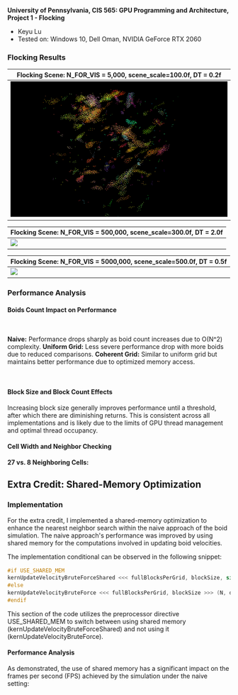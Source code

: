 **University of Pennsylvania, CIS 565: GPU Programming and Architecture,
Project 1 - Flocking**

* Keyu Lu
* Tested on: Windows 10, Dell Oman, NVIDIA GeForce RTX 2060


### Flocking Results
| Flocking Scene: N_FOR_VIS = 5,000, scene_scale=100.0f, DT = 0.2f | 
|---------------|
| ![](https://github.com/uluyek/Project1-CUDA-Flocking/blob/main/flocking%20demo.gif) | 

| Flocking Scene: N_FOR_VIS = 500,000, scene_scale=300.0f, DT = 2.0f | 
|---------------|
| ![](https://github.com/uluyek/Project1-CUDA-Flocking/blob/main/500k%20300%202.0%20demo%20gif.gif) | 

| Flocking Scene: N_FOR_VIS = 5000,000, scene_scale=500.0f, DT = 0.5f | 
|---------------|
| ![](https://github.com/uluyek/Project1-CUDA-Flocking/blob/main/5m%20500%200.5.gif) | 

### Performance Analysis 
#### Boids Count Impact on Performance

![]()
![]()

**Naive:** Performance drops sharply as boid count increases due to O(N^2) complexity.
**Uniform Grid:** Less severe performance drop with more boids due to reduced comparisons.
**Coherent Grid:** Similar to uniform grid but maintains better performance due to optimized memory access.

![]()

#### Block Size and Block Count Effects
Increasing block size generally improves performance until a threshold, after which there are diminishing returns. This is consistent across all implementations and is likely due to the limits of GPU thread management and optimal thread occupancy.

#### Cell Width and Neighbor Checking
**27 vs. 8 Neighboring Cells:** 

## Extra Credit: Shared-Memory Optimization

### Implementation

For the extra credit, I implemented a shared-memory optimization to enhance the nearest neighbor search within the naive approach of the boid simulation. The naive approach's performance was improved by using shared memory for the computations involved in updating boid velocities.

The implementation conditional can be observed in the following snippet:

```cpp
#if USE_SHARED_MEM
kernUpdateVelocityBruteForceShared <<< fullBlocksPerGrid, blockSize, sizeof(glm::vec3) * blockSize * 2 >>> (N, dev_pos, dev_vel1, dev_vel2);
#else
kernUpdateVelocityBruteForce <<< fullBlocksPerGrid, blockSize >>> (N, dev_pos, dev_vel1, dev_vel2);
#endif
```

This section of the code utilizes the preprocessor directive USE_SHARED_MEM to switch between using shared memory (kernUpdateVelocityBruteForceShared) and not using it (kernUpdateVelocityBruteForce).
#### Performance Analysis
As demonstrated, the use of shared memory has a significant impact on the frames per second (FPS) achieved by the simulation under the naive setting:
![]()
